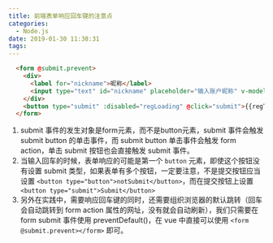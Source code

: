 ```yaml
---
title: 前端表单响应回车键的注意点
categories:
  - Node.js
date: 2019-01-30 11:38:31
tags:
---
```


```html
  <form @submit.prevent>
    <div>
      <label for="nickname">昵称</label>
      <input type="text" id="nickname" placeholder="输入账户昵称" v-model="nickname" required>
    </div>
    <button type="submit" :disabled="regLoading" @click="submit">{{regText}}</button>
  </form>
```
1.  submit 事件的发生对象是form元素，而不是button元素，submit 事件会触发 submit button 的单击事件，而 submit button 单击事件会触发 form action，单击 submit 按钮也会直接触发 submit 事件。
2.  当输入回车的时候，表单响应的可能是第一个 `button` 元素，即使这个按钮没有设置 submit 类型，如果表单有多个按钮，一定要注意，不是提交按钮应当设置 `<button type="button">notSubmit</button>`，而在提交按钮上设置 `<button type="submit">Submit</button>`
3. 另外在实践中，需要响应回车键的同时，还需要组织浏览器的默认跳转（回车会自动跳转到 form action 属性的网址，没有就会自动刷新），我们只需要在 form submit 事件使用 preventDefault()，在 vue 中直接可以使用 `<form @submit.prevent></form>` 即可。

